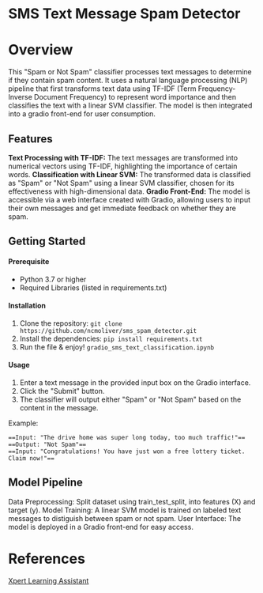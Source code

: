 # SMS Text Message Spam Detector

# Overview

This "Spam or Not Spam" classifier processes text messages to determine if they contain spam content. It uses a natural language processing (NLP) pipeline that first transforms text data using TF-IDF (Term Frequency-Inverse Document Frequency) to represent word importance and then classifies the text with a linear SVM classifier. The model is then integrated into a gradio front-end for user consumption.

## Features

**Text Processing with TF-IDF:** The text messages are transformed into numerical vectors using TF-IDF, highlighting the importance of certain words.
**Classification with Linear SVM:** The transformed data is classified as "Spam" or "Not Spam" using a linear SVM classifier, chosen for its effectiveness with high-dimensional data.
**Gradio Front-End:** The model is accessible via a web interface created with Gradio, allowing users to input their own messages and get immediate feedback on whether they are spam.

## Getting Started

#### Prerequisite

- Python 3.7 or higher
- Required Libraries (listed in requirements.txt)

#### Installation

1. Clone the repository:
   `git clone https://github.com/ncmoliver/sms_spam_detector.git`
2. Install the dependencies:
   `pip install requirements.txt`
3. Run the file & enjoy! `gradio_sms_text_classification.ipynb`

#### Usage

1. Enter a text message in the provided input box on the Gradio interface.
2. Click the "Submit" button.
3. The classifier will output either "Spam" or "Not Spam" based on the content in the message.

Example:

    ==Input: "The drive home was super long today, too much traffic!"==
    ==Output: "Not Spam"==
    ==Input: "Congratulations! You have just won a free lottery ticket. Claim now!"==

## Model Pipeline

Data Preprocessing: Split dataset using train_test_split, into features (X) and target (y).
Model Training: A linear SVM model is trained on labeled text messages to distiguish between spam or not spam.
User Interface: The model is deployed in a Gradio front-end for easy access.

# References

[Xpert Learning Assistant](https://bootcampspot.instructure.com/courses/6028/external_tools/313)
